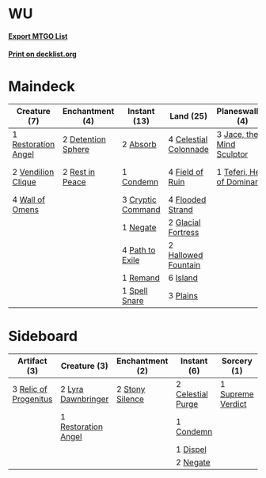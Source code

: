 # WU

#### [Export MTGO List](../collection/WU/WU.txt)
#### [Print on decklist.org](http://decklist.org/?deckmain=2%09Absorb%0A4%09Celestial%20Colonnade%0A1%09Condemn%0A3%09Cryptic%20Command%0A2%09Detention%20Sphere%0A4%09Field%20of%20Ruin%0A4%09Flooded%20Strand%0A2%09Glacial%20Fortress%0A2%09Hallowed%20Fountain%0A6%09Island%0A3%09Jace,%20the%20Mind%20Sculptor%0A1%09Negate%0A4%09Path%20to%20Exile%0A3%09Plains%0A1%09Remand%0A2%09Rest%20in%20Peace%0A1%09Restoration%20Angel%0A4%09Serum%20Visions%0A1%09Spell%20Snare%0A3%09Supreme%20Verdict%0A1%09Teferi,%20Hero%20of%20Dominaria%0A2%09Vendilion%20Clique%0A4%09Wall%20of%20Omens&deckside=2%09Celestial%20Purge%0A1%09Condemn%0A1%09Dispel%0A2%09Lyra%20Dawnbringer%0A2%09Negate%0A3%09Relic%20of%20Progenitus%0A1%09Restoration%20Angel%0A2%09Stony%20Silence%0A1%09Supreme%20Verdict)
# Maindeck

|                                         Creature (7)                                         |                                       Enchantment (4)                                       |                                        Instant (13)                                        |                                           Land (25)                                            |                                           Planeswalker (4)                                           |                                        Sorcery (7)                                         |
|----------------------------------------------------------------------------------------------|---------------------------------------------------------------------------------------------|--------------------------------------------------------------------------------------------|------------------------------------------------------------------------------------------------|------------------------------------------------------------------------------------------------------|--------------------------------------------------------------------------------------------|
|1 [Restoration Angel](http://gatherer.wizards.com/Pages/Card/Details.aspx?multiverseid=240096)|2 [Detention Sphere](http://gatherer.wizards.com/Pages/Card/Details.aspx?multiverseid=270356)|2 [Absorb](http://gatherer.wizards.com/Pages/Card/Details.aspx?multiverseid=23155)          |4 [Celestial Colonnade](http://gatherer.wizards.com/Pages/Card/Details.aspx?multiverseid=457137)|3 [Jace, the Mind Sculptor](http://gatherer.wizards.com/Pages/Card/Details.aspx?multiverseid=442051)  |4 [Serum Visions](http://gatherer.wizards.com/Pages/Card/Details.aspx?multiverseid=50145)   |
|2 [Vendilion Clique](http://gatherer.wizards.com/Pages/Card/Details.aspx?multiverseid=442065) |2 [Rest in Peace](http://gatherer.wizards.com/Pages/Card/Details.aspx?multiverseid=442021)   |1 [Condemn](http://gatherer.wizards.com/Pages/Card/Details.aspx?multiverseid=130528)        |4 [Field of Ruin](http://gatherer.wizards.com/Pages/Card/Details.aspx?multiverseid=435415)      |1 [Teferi, Hero of Dominaria](http://gatherer.wizards.com/Pages/Card/Details.aspx?multiverseid=443095)|3 [Supreme Verdict](http://gatherer.wizards.com/Pages/Card/Details.aspx?multiverseid=438776)|
|4 [Wall of Omens](http://gatherer.wizards.com/Pages/Card/Details.aspx?multiverseid=247400)    |                                                                                             |3 [Cryptic Command](http://gatherer.wizards.com/Pages/Card/Details.aspx?multiverseid=438614)|4 [Flooded Strand](http://gatherer.wizards.com/Pages/Card/Details.aspx?multiverseid=405098)     |                                                                                                      |                                                                                            |
|                                                                                              |                                                                                             |1 [Negate](http://gatherer.wizards.com/Pages/Card/Details.aspx?multiverseid=423707)         |2 [Glacial Fortress](http://gatherer.wizards.com/Pages/Card/Details.aspx?multiverseid=190562)   |                                                                                                      |                                                                                            |
|                                                                                              |                                                                                             |4 [Path to Exile](http://gatherer.wizards.com/Pages/Card/Details.aspx?multiverseid=220511)  |2 [Hallowed Fountain](http://gatherer.wizards.com/Pages/Card/Details.aspx?multiverseid=97071)   |                                                                                                      |                                                                                            |
|                                                                                              |                                                                                             |1 [Remand](http://gatherer.wizards.com/Pages/Card/Details.aspx?multiverseid=380255)         |6 [Island](http://gatherer.wizards.com/Pages/Card/Details.aspx?multiverseid=439857)             |                                                                                                      |                                                                                            |
|                                                                                              |                                                                                             |1 [Spell Snare](http://gatherer.wizards.com/Pages/Card/Details.aspx?multiverseid=446100)    |3 [Plains](http://gatherer.wizards.com/Pages/Card/Details.aspx?multiverseid=439856)             |                                                                                                      |                                                                                            |


# Sideboard

|                                          Artifact (3)                                          |                                         Creature (3)                                         |                                     Enchantment (2)                                      |                                        Instant (6)                                         |                                        Sorcery (1)                                         |
|------------------------------------------------------------------------------------------------|----------------------------------------------------------------------------------------------|------------------------------------------------------------------------------------------|--------------------------------------------------------------------------------------------|--------------------------------------------------------------------------------------------|
|3 [Relic of Progenitus](http://gatherer.wizards.com/Pages/Card/Details.aspx?multiverseid=174824)|2 [Lyra Dawnbringer](http://gatherer.wizards.com/Pages/Card/Details.aspx?multiverseid=442914) |2 [Stony Silence](http://gatherer.wizards.com/Pages/Card/Details.aspx?multiverseid=247425)|2 [Celestial Purge](http://gatherer.wizards.com/Pages/Card/Details.aspx?multiverseid=183055)|1 [Supreme Verdict](http://gatherer.wizards.com/Pages/Card/Details.aspx?multiverseid=438776)|
|                                                                                                |1 [Restoration Angel](http://gatherer.wizards.com/Pages/Card/Details.aspx?multiverseid=240096)|                                                                                          |1 [Condemn](http://gatherer.wizards.com/Pages/Card/Details.aspx?multiverseid=130528)        |                                                                                            |
|                                                                                                |                                                                                              |                                                                                          |1 [Dispel](http://gatherer.wizards.com/Pages/Card/Details.aspx?multiverseid=401858)         |                                                                                            |
|                                                                                                |                                                                                              |                                                                                          |2 [Negate](http://gatherer.wizards.com/Pages/Card/Details.aspx?multiverseid=423707)         |                                                                                            |

